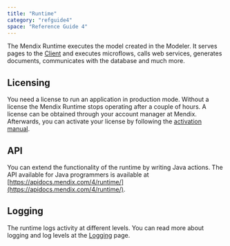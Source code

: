 ```yaml
---
title: "Runtime"
category: "refguide4"
space: "Reference Guide 4"
---
```

The Mendix Runtime executes the model created in the Modeler. It serves pages to the [Client](Client) and executes microflows, calls web services, generates documents, communicates with the database and much more.

## Licensing

You need a license to run an application in production mode. Without a license the Mendix Runtime stops operating after a couple of hours. A license can be obtained through your account manager at Mendix. Afterwards, you can activate your license by following the [activation manual](https://world.mendix.com/display/howto30/Activate%20your%20license).

## API

You can extend the functionality of the runtime by writing Java actions. The API available for Java programmers is available at [https://apidocs.mendix.com/4/runtime/](https://apidocs.mendix.com/4/runtime/).

## Logging

The runtime logs activity at different levels. You can read more about logging and log levels at the [Logging](Logging) page.